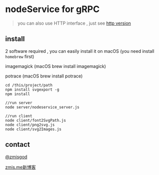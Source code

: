 # nodeService for gRPC

> you can also use HTTP interface , just see [http version](https://github.com/zmisgod/nodeService/tree/http)

## install

2 software required , you can easily install it on macOS (you need install ```homebrew``` first)

imagemagick (macOS brew install imagemagick)

potrace (macOS brew install potrace)

```
cd /this/project/path
npm install svgexport -g
npm install

//run server
node server/nodeservice_server.js

//run client
node client/font2SvgPath.js
node client/png2svg.js
node client/svg2Images.js
```

## contact

[@zmisgod](https://weibo.com/zmisgod)

[zmis.me新博客](https://zmis.me)
